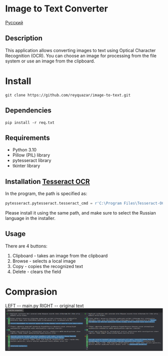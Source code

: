 # Image to Text Converter

[Русский](/README_ru.md)

## Description

This application allows converting images to text using Optical Character Recognition (OCR). You can choose an image for processing from the file system or use an image from the clipboard.

# Install 
```
git clone https://github.com/reyquazar/image-to-text.git
```
## Dependencies

```
pip install -r req.txt
```

## Requirements

- Python 3.10
- Pillow (PIL) library
- pytesseract library
- tkinter library

## Installation [Tesseract OCR](https://digi.bib.uni-mannheim.de/tesseract/tesseract-ocr-w64-setup-5.3.3.20231005.exe)

In the program, the path is specified as:

```python
pytesseract.pytesseract.tesseract_cmd = r'C:\Program Files\Tesseract-OCR\tesseract.exe'
```

Please install it using the same path, and make sure to select the Russian language in the installer.

## Usage

There are 4 buttons:

1. Clipboard - takes an image from the clipboard
2. Browse - selects a local image
3. Copy - copies the recognized text
4. Delete - clears the field

# Comprasion
LEFT -- main.py
RIGHT -- original text 
<img src="img.png">

